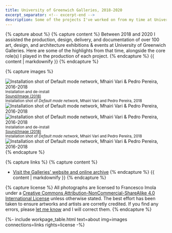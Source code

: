 ```yaml
---
title: University of Greenwich Galleries, 2018-2020
excerpt_separator: <!-- excerpt-end -->
description: Some of the projects I've worked on from my time at University of Greenwich Galleries.
---
```

{% capture about %}
{% capture content %}
Between 2018 and 2020 I assisted the production, design, delivery, and documentation of over 100 art, design, and architecture exhibitions & events at University of Greenwich Galleries. Here are some of the highlights from that time, alongside the core role(s) I played in the production of each project.
{% endcapture %}
{{ content | markdownify }}
{% endcapture %}

{% capture images %}
<div class="image">
    <img src="./assets/greenwichgal/default_mode_network.jpg" alt="Installation shot of Default mode network, Mhairi Vari & Pedro Pereira, 2016-2018" loading="lazy" tabindex="1">
    <small>Installation and de-install<br><a href="http://www.greenwichunigalleries.co.uk/sound-image-2018-exhibition/">Sound/Image (2018)</a><br>Installation shot of <i>Default mode network</i>, Mhairi Vari and Pedro Pereira, 2018</small>
</div>
<span class="fullscreen">
    <img src="./assets/greenwichgal/default_mode_network.jpg" alt="Installation shot of Default mode network, Mhairi Vari & Pedro Pereira, 2016-2018" loading="lazy">
</span>
<div class="image">
    <img src="./assets/greenwichgal/default_mode_network.jpg" alt="Installation shot of Default mode network, Mhairi Vari & Pedro Pereira, 2016-2018" loading="lazy" tabindex="1">
    <small>Installation and de-install<br><a href="http://www.greenwichunigalleries.co.uk/sound-image-2018-exhibition/">Sound/Image (2018)</a><br>Installation shot of <i>Default mode network</i>, Mhairi Vari and Pedro Pereira, 2018</small>
</div>
<span class="fullscreen">
    <img src="./assets/greenwichgal/default_mode_network.jpg" alt="Installation shot of Default mode network, Mhairi Vari & Pedro Pereira, 2016-2018" loading="lazy">
</span>
{% endcapture %}

{% capture links %}
{% capture content %}
- [Visit the Galleries' website and online archive](http://www.greenwichunigalleries.co.uk/)
{% endcapture %}
{{ content | markdownify }}
{% endcapture %}

{% capture license %}
All photographs are licensed to Francesco Imola under a <a rel="license" href="http://creativecommons.org/licenses/by-nc-sa/4.0/" target="_blank" rel="noopener noreferrer">Creative Commons Attribution-NonCommercial-ShareAlike 4.0 International License</a> unless otherwise stated. The best effort has been taken to ensure artworks and artists are corretly credited. If you find any errors, please <a href="mailto:frn.imola@gmail.com?subject=Re%20Credits%20error%20on%20your%20website">let me know</a> and I will correct them.
{% endcapture %}

{%- include workpage_table.html text=about
img=images connections=links rights=license -%}
